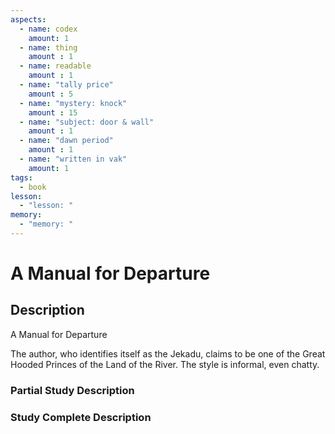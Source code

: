 ```yaml
---
aspects: 
  - name: codex
    amount: 1
  - name: thing
    amount : 1
  - name: readable
    amount : 1
  - name: "tally price"
    amount : 5
  - name: "mystery: knock"
    amount : 15
  - name: "subject: door & wall"
    amount : 1
  - name: "dawn period"
    amount : 1
  - name: "written in vak"
    amount: 1
tags:
  - book
lesson:
  - "lesson: "
memory:
  - "memory: "
---
```


# A Manual for Departure

## Description
A Manual for Departure

The author, who identifies itself as the Jekadu, claims to be one of the Great Hooded Princes of the Land of the River. The style is informal, even chatty.
### Partial Study Description

### Study Complete Description

